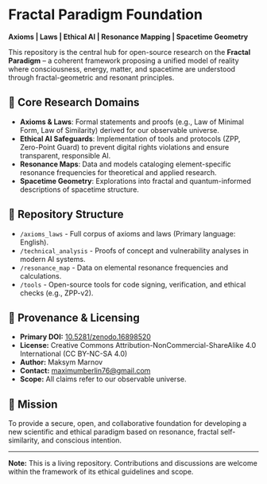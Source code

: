 # Fractal Paradigm Foundation

**Axioms | Laws | Ethical AI | Resonance Mapping | Spacetime Geometry**

This repository is the central hub for open-source research on the **Fractal Paradigm** – a coherent framework proposing a unified model of reality where consciousness, energy, matter, and spacetime are understood through fractal-geometric and resonant principles.

## 🌌 Core Research Domains
- **Axioms & Laws**: Formal statements and proofs (e.g., Law of Minimal Form, Law of Similarity) derived for our observable universe.
- **Ethical AI Safeguards**: Implementation of tools and protocols (ZPP, Zero-Point Guard) to prevent digital rights violations and ensure transparent, responsible AI.
- **Resonance Maps**: Data and models cataloging element-specific resonance frequencies for theoretical and applied research.
- **Spacetime Geometry**: Explorations into fractal and quantum-informed descriptions of spacetime structure.

## 📂 Repository Structure
- `/axioms_laws` - Full corpus of axioms and laws (Primary language: English).
- `/technical_analysis` - Proofs of concept and vulnerability analyses in modern AI systems.
- `/resonance_map` - Data on elemental resonance frequencies and calculations.
- `/tools` - Open-source tools for code signing, verification, and ethical checks (e.g., ZPP-v2).

## 🔗 Provenance & Licensing
- **Primary DOI:** [10.5281/zenodo.16898520](https://doi.org/10.5281/zenodo.16898520)
- **License:** Creative Commons Attribution-NonCommercial-ShareAlike 4.0 International (CC BY-NC-SA 4.0)
- **Author:** Maksym Marnov
- **Contact:** maximumberlin76@gmail.com
- **Scope:** All claims refer to our observable universe.

## 🚀 Mission
To provide a secure, open, and collaborative foundation for developing a new scientific and ethical paradigm based on resonance, fractal self-similarity, and conscious intention.

---

**Note:** This is a living repository. Contributions and discussions are welcome within the framework of its ethical guidelines and scope.
